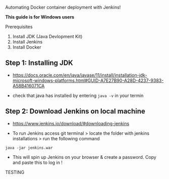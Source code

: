 Automating Docker container deployment with Jenkins!

**This guide is for Windows users**

Prerequisites

1. Install JDK (Java Devlopment Kit)
2. Install Jenkins
3. Install Docker 

## Step 1: Installing JDK
- https://docs.oracle.com/en/java/javase/11/install/installation-jdk-microsoft-windows-platforms.html#GUID-A7E27B90-A28D-4237-9383-A58B416071CA

- check that java has installed by entering 
`java -v` in your termin

## Step 2: Download Jenkins on local machine
- https://www.jenkins.io/download/#downloading-jenkins

- To run Jenkins access git terminal > locate the folder with jenkins installations > run the following command

`java -jar jenkins.war`

- This will spin up Jenkins on your browser & create a password. Copy and paste this to log in !

TESTING


